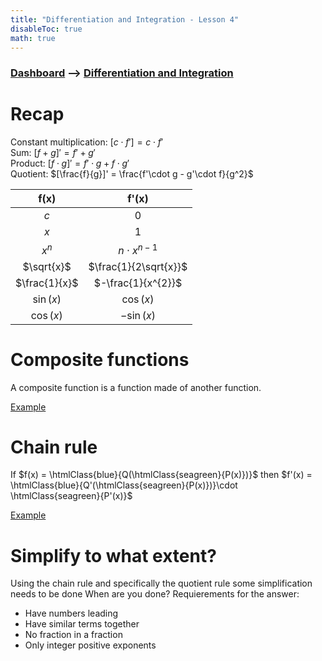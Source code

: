 ```yaml
---
title: "Differentiation and Integration - Lesson 4"
disableToc: true
math: true
---
```


### [Dashboard]() --> [Differentiation and Integration](Differentiation%20and%20Integration/Differentiation%20and%20Integration.md)

# <span class="highlight-fushia">Recap</span>
<span class="fushia">Constant multiplication</span>: $[c\cdot f']=c\cdot f'$<br>
<span class="fushia">Sum</span>: $[f + g]' = f' + g'$<br>
<span class="fushia">Product</span>: $[f\cdot g]' = f'\cdot g + f\cdot g'$<br>
<span class="fushia">Quotient</span>: $[\frac{f}{g}]' = \frac{f'\cdot g - g'\cdot f}{g^2}$

|     f(x)      |         f'(x)         |
|:-------------:|:---------------------:|
|      $c$      |          $0$          |
|      $x$      |          $1$          |
|    $x^{n}$    |  $n\cdot x^{n - 1}$   |
|  $\sqrt{x}$   | $\frac{1}{2\sqrt{x}}$ |
| $\frac{1}{x}$ |  $-\frac{1}{x^{2}}$   |
|   $\sin(x)$   |       $\cos(x)$       |
|   $\cos(x)$   |      $-\sin(x)$       |

# <span class="highlight-blue">Composite functions</span>
A <span class="blue">composite function</span> is a function made of another function.<br>

[Example](Differentiation%20and%20Integration/Lesson%204%20-%20Example%201.md)

# <span class="highlight-blue">Chain rule</span>
If $f(x) = \htmlClass{blue}{Q(\htmlClass{seagreen}{P(x)})}$ then $f'(x) = \htmlClass{blue}{Q'(\htmlClass{seagreen}{P(x)})}\cdot \htmlClass{seagreen}{P'(x)}$

[Example](Differentiation%20and%20Integration/Lesson%204%20-%20Example%202.md)

# <span class="highlight-violet">Simplify to what extent?</span>
Using the chain rule and specifically the quotient rule some simplification needs to be done
When are you done?
Requierements for the answer:
- Have numbers leading
- Have similar terms together
- No fraction in a fraction
- Only integer positive exponents

